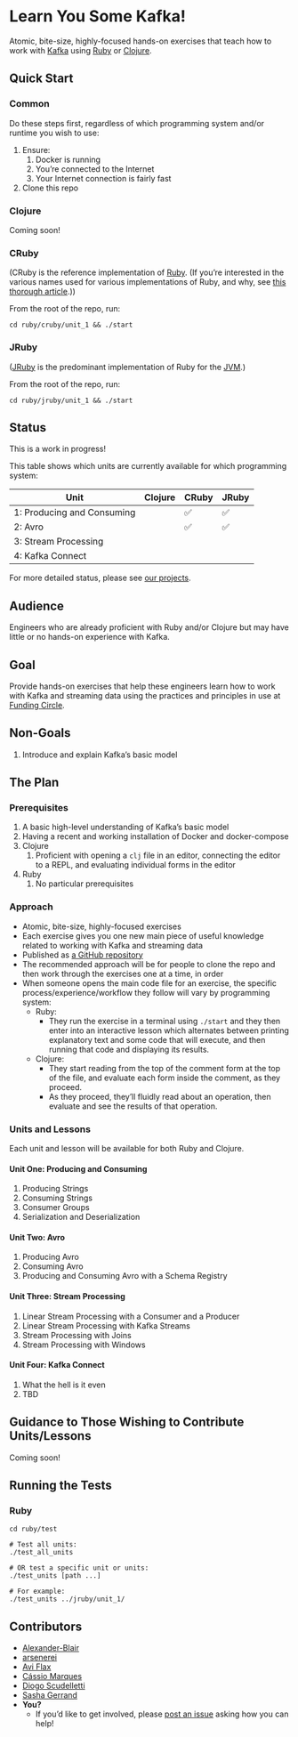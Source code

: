 # Learn You Some Kafka!

Atomic, bite-size, highly-focused hands-on exercises that teach how to work with [Kafka](https://kafka.apache.org/) using [Ruby](https://www.ruby-lang.org/) or [Clojure](https://clojure.org/).

## Quick Start

### Common

Do these steps first, regardless of which programming system and/or runtime you
wish to use:

1. Ensure:
   1. Docker is running
   1. You’re connected to the Internet
   1. Your Internet connection is fairly fast
1. Clone this repo

### Clojure

Coming soon!

### CRuby

(CRuby is the reference implementation of [Ruby](https://www.ruby-lang.org/). (If
you’re interested in the various names used for various implementations of Ruby,
and why, see [this thorough
article](http://engineering.appfolio.com/appfolio-engineering/2017/12/28/cruby-mri-jruby-rubyspec-rubinius-yarv-a-little-bit-of-ruby-naming).))

From the root of the repo, run:

```shell
cd ruby/cruby/unit_1 && ./start
```

### JRuby

([JRuby](http://jruby.org/) is the predominant implementation of Ruby for the
[JVM](https://en.wikipedia.org/wiki/Java_virtual_machine).)

From the root of the repo, run:

```shell
cd ruby/jruby/unit_1 && ./start
```

## Status

This is a work in progress!

This table shows which units are currently available for which programming system:

| Unit | Clojure | CRuby | JRuby |
| ---- | ------- | ----- | ----- |
| 1: Producing and Consuming  | | ✅ | ✅ |
| 2: Avro | | ✅ | ✅ |
| 3: Stream Processing | | | |
| 4: Kafka Connect | | | &nbsp; |

For more detailed status, please see [our projects](https://github.com/FundingCircle/learn-you-some-kafka/projects).

## Audience

Engineers who are already proficient with Ruby and/or Clojure but may have little or no hands-on experience with Kafka.

## Goal

Provide hands-on exercises that help these engineers learn how to work with Kafka and streaming data using the practices and principles in use at [Funding Circle](https://engineering.fundingcircle.com/).

## Non-Goals

1. Introduce and explain Kafka’s basic model

## The Plan

### Prerequisites

1. A basic high-level understanding of Kafka’s basic model
1. Having a recent and working installation of Docker and docker-compose
1. Clojure
   1. Proficient with opening a `clj` file in an editor, connecting the editor to a REPL, and evaluating individual forms in the editor
1. Ruby
   1. No particular prerequisites

### Approach

* Atomic, bite-size, highly-focused exercises
* Each exercise gives you one new main piece of useful knowledge related to working with Kafka and streaming data
* Published as [a GitHub repository](https://github.com/FundingCircle/learn-you-some-kafka)
* The recommended approach will be for people to clone the repo and then work through the exercises one at a time, in order
* When someone opens the main code file for an exercise, the specific process/experience/workflow they follow will vary by programming system:
  * Ruby:
    * They run the exercise in a terminal using `./start` and they then enter into an interactive lesson which alternates between printing explanatory text and some code that will execute, and then running that code and displaying its results.
  * Clojure:
    * They start reading from the top of the comment form at the top of the file, and evaluate each form inside the comment, as they proceed.
    * As they proceed, they’ll fluidly read about an operation, then evaluate and see the results of that operation.

### Units and Lessons

Each unit and lesson will be available for both Ruby and Clojure.

#### Unit One: Producing and Consuming

1. Producing Strings
1. Consuming Strings
1. Consumer Groups
1. Serialization and Deserialization

#### Unit Two: Avro

1. Producing Avro
1. Consuming Avro
1. Producing and Consuming Avro with a Schema Registry

#### Unit Three: Stream Processing

1. Linear Stream Processing with a Consumer and a Producer
1. Linear Stream Processing with Kafka Streams
1. Stream Processing with Joins
1. Stream Processing with Windows

#### Unit Four: Kafka Connect

1. What the hell is it even
1. TBD

## Guidance to Those Wishing to Contribute Units/Lessons

Coming soon!

## Running the Tests

### Ruby

```shell
cd ruby/test

# Test all units:
./test_all_units

# OR test a specific unit or units:
./test_units [path ...]

# For example:
./test_units ../jruby/unit_1/
```

## Contributors

* [Alexander-Blair](https://github.com/Alexander-Blair)
* [arsenerei](https://github.com/arsenerei)
* [Avi Flax](https://github.com/aviflax)
* [Cássio Marques](https://github.com/cassiomarques)
* [Diogo Scudelletti](https://github.com/scudelletti)
* [Sasha Gerrand](https://github.com/sgerrand)
* **You?**
  * If you’d like to get involved, please [post an issue](https://github.com/FundingCircle/learn-you-some-kafka/issues/new?labels=Question) asking how you can help!
